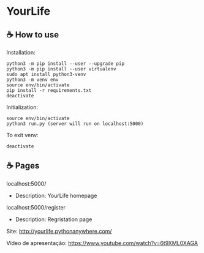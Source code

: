 # YourLife

## ☕ How to use

Installation:
```
python3 -m pip install --user --upgrade pip
python3 -m pip install --user virtualenv
sudo apt install python3-venv
python3 -m venv env
source env/bin/activate
pip install -r requirements.txt
deactivate
```

Initialization:
```
source env/bin/activate
python3 run.py (server will run on localhost:5000)
```

To exit venv:
```
deactivate
```

## ☕ Pages

localhost:5000/
- Description: YourLife homepage

localhost:5000/register
- Description: Regristation page

Site:
http://yourlife.pythonanywhere.com/

Vídeo de apresentação:
https://www.youtube.com/watch?v=6t9XML0XAGA
